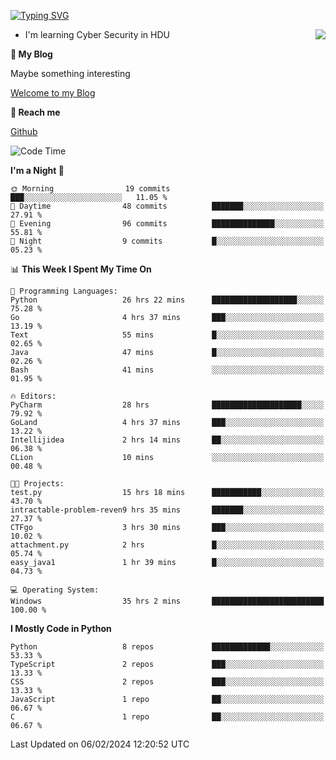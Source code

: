 [![Typing SVG](https://readme-typing-svg.herokuapp.com?font=Fira+Code&pause=1000&random=false&width=450&height=60&lines=Hello+%F0%9F%91%8B%F0%9F%8F%BB;I'm+JBNRZ)](https://git.io/typing-svg)

<a href="#">
  <img align="right" src="https://github-readme-stats.vercel.app/api?username=JBNRZ&show_icons=true&bg_color=15,f2f7fd,E0EAFC" />
</a>

- I'm learning Cyber Security in HDU

 **🌱 My Blog**

Maybe something interesting

[Welcome to my Blog](https://jbnrz.com.cn/)

 **💬 Reach me** 

[Github](https://github.com/JBNRZ)


<!--START_SECTION:waka-->
![Code Time](http://img.shields.io/badge/Code%20Time-313%20hrs%2044%20mins-blue)

**I'm a Night 🦉** 

```text
🌞 Morning                19 commits          ███░░░░░░░░░░░░░░░░░░░░░░   11.05 % 
🌆 Daytime                48 commits          ███████░░░░░░░░░░░░░░░░░░   27.91 % 
🌃 Evening                96 commits          ██████████████░░░░░░░░░░░   55.81 % 
🌙 Night                  9 commits           █░░░░░░░░░░░░░░░░░░░░░░░░   05.23 % 
```


📊 **This Week I Spent My Time On** 

```text
💬 Programming Languages: 
Python                   26 hrs 22 mins      ███████████████████░░░░░░   75.28 % 
Go                       4 hrs 37 mins       ███░░░░░░░░░░░░░░░░░░░░░░   13.19 % 
Text                     55 mins             █░░░░░░░░░░░░░░░░░░░░░░░░   02.65 % 
Java                     47 mins             █░░░░░░░░░░░░░░░░░░░░░░░░   02.26 % 
Bash                     41 mins             ░░░░░░░░░░░░░░░░░░░░░░░░░   01.95 % 

🔥 Editors: 
PyCharm                  28 hrs              ████████████████████░░░░░   79.92 % 
GoLand                   4 hrs 37 mins       ███░░░░░░░░░░░░░░░░░░░░░░   13.22 % 
Intellijidea             2 hrs 14 mins       ██░░░░░░░░░░░░░░░░░░░░░░░   06.38 % 
CLion                    10 mins             ░░░░░░░░░░░░░░░░░░░░░░░░░   00.48 % 

🐱‍💻 Projects: 
test.py                  15 hrs 18 mins      ███████████░░░░░░░░░░░░░░   43.70 % 
intractable-problem-reven9 hrs 35 mins       ███████░░░░░░░░░░░░░░░░░░   27.37 % 
CTFgo                    3 hrs 30 mins       ███░░░░░░░░░░░░░░░░░░░░░░   10.02 % 
attachment.py            2 hrs               █░░░░░░░░░░░░░░░░░░░░░░░░   05.74 % 
easy_java1               1 hr 39 mins        █░░░░░░░░░░░░░░░░░░░░░░░░   04.73 % 

💻 Operating System: 
Windows                  35 hrs 2 mins       █████████████████████████   100.00 % 
```

**I Mostly Code in Python** 

```text
Python                   8 repos             █████████████░░░░░░░░░░░░   53.33 % 
TypeScript               2 repos             ███░░░░░░░░░░░░░░░░░░░░░░   13.33 % 
CSS                      2 repos             ███░░░░░░░░░░░░░░░░░░░░░░   13.33 % 
JavaScript               1 repo              ██░░░░░░░░░░░░░░░░░░░░░░░   06.67 % 
C                        1 repo              ██░░░░░░░░░░░░░░░░░░░░░░░   06.67 % 
```




 Last Updated on 06/02/2024 12:20:52 UTC
<!--END_SECTION:waka-->
